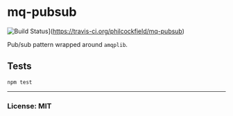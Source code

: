# mq-pubsub

![Build Status](https://travis-ci.org/philcockfield/mq-pubsub.svg)](https://travis-ci.org/philcockfield/mq-pubsub)

Pub/sub pattern wrapped around `amqplib`.



## Tests

    npm test


---
### License: MIT
